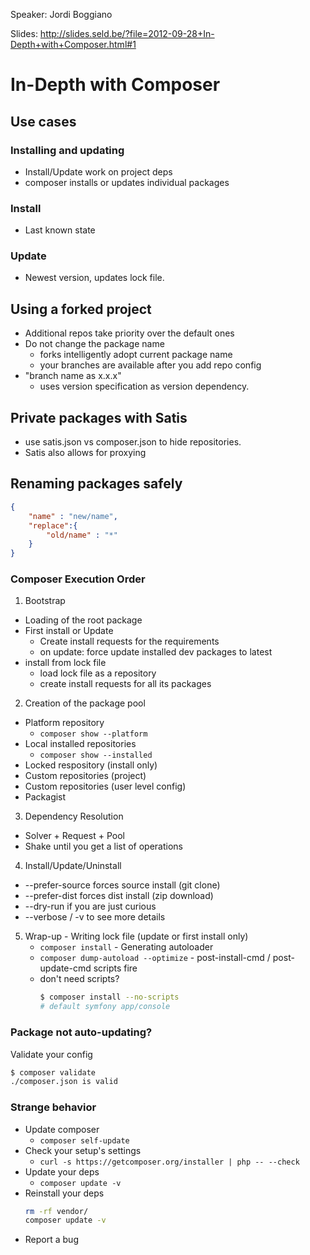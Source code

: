 Speaker: Jordi Boggiano

Slides: http://slides.seld.be/?file=2012-09-28+In-Depth+with+Composer.html#1

# In-Depth with Composer

## Use cases

### Installing and updating
- Install/Update work on project deps
- composer installs or updates individual packages

### Install
- Last known state

### Update
- Newest version, updates lock file.

## Using a forked project
- Additional repos take priority over the default ones
- Do not change the package name
  - forks intelligently adopt current package name
  - your branches are available after you add repo config
- "branch name as x.x.x"
  - uses version specification as version dependency.

## Private packages with Satis
- use satis.json vs composer.json to hide repositories.
- Satis also allows for proxying

## Renaming packages safely
``` json
{
	"name" : "new/name",
	"replace":{
		"old/name" : "*"
	}
}
```

### Composer Execution Order

1. Bootstrap
  - Loading of the root package
  - First install or Update
    - Create install requests for the requirements
    - on update: force update installed dev packages to latest
  - install from lock file
    - load lock file as a repository
    - create install requests for all its packages
2. Creation of the package pool
  - Platform repository
    - `composer show --platform`
  - Local installed repositories
    - `composer show --installed`
  - Locked respository (install only)
  - Custom repositories (project)
  - Custom repositories (user level config)
  - Packagist
3. Dependency Resolution
  - Solver + Request + Pool
  - Shake until you get a list of operations
4. Install/Update/Uninstall
  - --prefer-source forces source install (git clone)
  - --prefer-dist forces dist install (zip download)
  - --dry-run if you are just curious
  - --verbose / -v to see more details
  5. Wrap-up
    - Writing lock file (update or first install only)
      - `composer install`
    - Generating autoloader
      - `composer dump-autoload --optimize`
    - post-install-cmd / post-update-cmd scripts fire
      - don't need scripts?
        ``` bash
        $ composer install --no-scripts
        # default symfony app/console
        ```

### Package not auto-updating?

Validate your config
``` bash
$ composer validate
./composer.json is valid
```

### Strange behavior

- Update composer
  - `composer self-update`
- Check your setup's settings
  - `curl -s https://getcomposer.org/installer | php -- --check`
- Update your deps
  - `composer update -v`
- Reinstall your deps
  ``` bash
  rm -rf vendor/
  composer update -v
  ```
- Report a bug